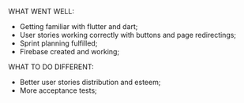 WHAT WENT WELL:

- Getting familiar with flutter and dart;
- User stories working correctly with buttons and page redirectings;
- Sprint planning fulfilled;
- Firebase created and working;

WHAT TO DO DIFFERENT:

- Better user stories distribution and esteem;
- More acceptance tests;
